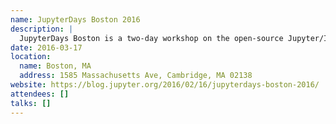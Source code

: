```yaml
---
name: JupyterDays Boston 2016
description: |
  JupyterDays Boston is a two-day workshop on the open-source Jupyter/IPython Project, including major components like the widely used Jupyter Notebook as well as the project's underlying architecture and tools. The event will be an engaging mix of talks, discussions, hands-on training sessions, and hacking with topics spanning the full ecosystem of Jupyter.
date: 2016-03-17
location:
  name: Boston, MA
  address: 1585 Massachusetts Ave, Cambridge, MA 02138
website: https://blog.jupyter.org/2016/02/16/jupyterdays-boston-2016/
attendees: []
talks: []
---
```

